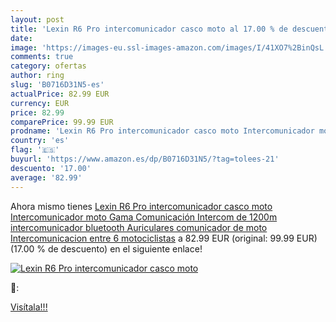 ```yaml
---
layout: post
title: 'Lexin R6 Pro intercomunicador casco moto al 17.00 % de descuento'
date: 
image: 'https://images-eu.ssl-images-amazon.com/images/I/41XO7%2BinQsL._SL200_.jpg'
comments: true
category: ofertas
author: ring
slug: 'B0716D31N5-es'
actualPrice: 82.99 EUR
currency: EUR
price: 82.99
comparePrice: 99.99 EUR
prodname: 'Lexin R6 Pro intercomunicador casco moto Intercomunicador moto  Gama Comunicación Intercom de 1200m  intercomunicador bluetooth  Auriculares comunicador de moto Intercomunicacion entre 6 motociclistas'
country: 'es'
flag: '🇪🇸'
buyurl: 'https://www.amazon.es/dp/B0716D31N5/?tag=tolees-21'
descuento: '17.00'
average: '82.99'
---
```


Ahora mismo tienes [Lexin R6 Pro intercomunicador casco moto Intercomunicador moto  Gama Comunicación Intercom de 1200m  intercomunicador bluetooth  Auriculares comunicador de moto Intercomunicacion entre 6 motociclistas](https://www.amazon.es/dp/B0716D31N5/?tag=tolees-21) a 82.99 EUR (original: 99.99 EUR) (17.00 %  de descuento) en el siguiente enlace!

[![Lexin R6 Pro intercomunicador casco moto](https://images-eu.ssl-images-amazon.com/images/I/41XO7%2BinQsL._SL200_.jpg)](https://www.amazon.es/dp/B0716D31N5/?tag=tolees-21)

🔎:


[Visítala!!!](https://www.amazon.es/dp/B0716D31N5/?tag=tolees-21)
